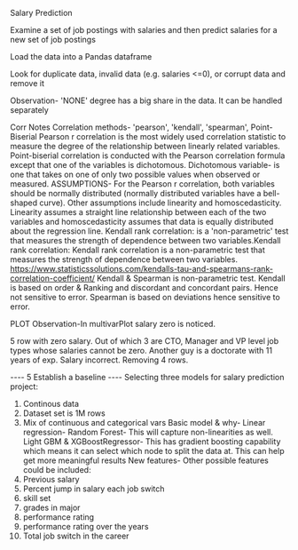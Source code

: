 Salary Prediction

Examine a set of job postings with salaries and then predict salaries for a new set of job postings

Load the data into a Pandas dataframe

Look for duplicate data, invalid data (e.g. salaries <=0), or corrupt data and remove it

Observation- 'NONE' degree has a big share in the data. It can be handled separately

Corr Notes
Correlation methods- 'pearson', 'kendall', 'spearman', Point-Biserial Pearson r correlation is the most widely used correlation statistic to measure the degree of the relationship between linearly related variables. Point-biserial correlation is conducted with the Pearson correlation formula except that one of the variables is dichotomous. Dichotomous variable- is one that takes on one of only two possible values when observed or measured. ASSUMPTIONS- For the Pearson r correlation, both variables should be normally distributed (normally distributed variables have a bell-shaped curve). Other assumptions include linearity and homoscedasticity. Linearity assumes a straight line relationship between each of the two variables and homoscedasticity assumes that data is equally distributed about the regression line. Kendall rank correlation: is a 'non-parametric' test that measures the strength of dependence between two variables.Kendall rank correlation: Kendall rank correlation is a non-parametric test that measures the strength of dependence between two variables. https://www.statisticssolutions.com/kendalls-tau-and-spearmans-rank-correlation-coefficient/ Kendall & Spearman is non-parametric test. Kendall is based on order & Ranking and discordant and concordant pairs. Hence not sensitive to error. Spearman is based on deviations hence sensitive to error.

PLOT Observation-In multivarPlot salary zero is noticed.

5 row with zero salary. Out of which 3 are CTO, Manager and VP level job types whose salaries cannot be zero. Another guy is a doctorate with 11 years of exp. Salary incorrect. Removing 4 rows.

---- 5 Establish a baseline ----
Selecting three models for salary prediction project:
1.	Continous data
2.	Dataset set is 1M rows
3.	Mix of continuous and categorical vars
Basic model & why- Linear regression- Random Forest- This will capture non-linearities as well. Light GBM & XGBoostRegressor- This has gradient boosting capability which means it can select which node to split the data at. This can help get more meaningful results
New features- Other possible features could be included:
1.	Previous salary
2.	Percent jump in salary each job switch
3.	skill set
4.	grades in major
5.	performance rating
6.	performance rating over the years
7.	Total job switch in the career





